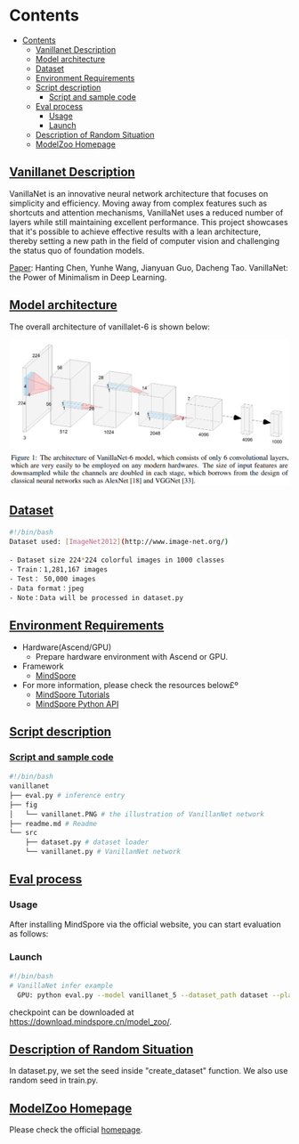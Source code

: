# Contents

- [Contents](#contents)
    - [Vanillanet Description](#Vanillanet-description)
    - [Model architecture](#model-architecture)
    - [Dataset](#dataset)
    - [Environment Requirements](#environment-requirements)
    - [Script description](#script-description)
        - [Script and sample code](#script-and-sample-code)
    - [Eval process](#eval-process)
        - [Usage](#usage)
        - [Launch](#launch)
    - [Description of Random Situation](#description-of-random-situation)
    - [ModelZoo Homepage](#modelzoo-homepage)

## [Vanillanet Description](#contents)

VanillaNet is an innovative neural network architecture that focuses on simplicity and efficiency. Moving away from complex features such as shortcuts and attention mechanisms, VanillaNet uses a reduced number of layers while still maintaining excellent performance. This project showcases that it's possible to achieve effective results with a lean architecture, thereby setting a new path in the field of computer vision and challenging the status quo of foundation models.

[Paper](https://arxiv.org/pdf/2107.06263.pdf): Hanting Chen, Yunhe Wang, Jianyuan Guo,  Dacheng Tao. VanillaNet: the Power of Minimalism in Deep Learning.

## [Model architecture](#contents)

The overall architecture of vanillalet-6 is shown below:

![image-2021102616043871](./fig/vanillanet.PNG)

## [Dataset](#contents)

```bash
#!/bin/bash
Dataset used: [ImageNet2012](http://www.image-net.org/)

- Dataset size 224*224 colorful images in 1000 classes
- Train：1,281,167 images  
- Test： 50,000 images
- Data format：jpeg
- Note：Data will be processed in dataset.py
```

## [Environment Requirements](#contents)

- Hardware(Ascend/GPU)
    - Prepare hardware environment with Ascend or GPU.
- Framework
    - [MindSpore](https://www.mindspore.cn/install/en)
- For more information, please check the resources below£º
    - [MindSpore Tutorials](https://www.mindspore.cn/tutorials/en/master/index.html)
    - [MindSpore Python API](https://www.mindspore.cn/docs/en/master/api_python/mindspore.html)

## [Script description](#contents)

### [Script and sample code](#contents)

```bash
#!/bin/bash
vanillanet
├── eval.py # inference entry
├── fig
│   └── vanillanet.PNG # the illustration of VanillanNet network
├── readme.md # Readme
└── src
    ├── dataset.py # dataset loader
    └── vanillanet.py # VanillanNet network
```

## [Eval process](#contents)

### Usage

After installing MindSpore via the official website, you can start evaluation as follows:

### Launch

```bash
#!/bin/bash
# VanillaNet infer example
  GPU: python eval.py --model vanillanet_5 --dataset_path dataset --platform GPU --checkpoint_path <CHECKPOINT_PATH>
```

checkpoint can be downloaded at https://download.mindspore.cn/model_zoo/.

## [Description of Random Situation](#contents)

In dataset.py, we set the seed inside "create_dataset" function. We also use random seed in train.py.

## [ModelZoo Homepage](#contents)

Please check the official [homepage](https://gitee.com/mindspore/models).